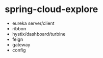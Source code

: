 # spring-cloud-explore

* eureka server/client
* ribbon
* hystix/dashboard/turbine
* feign
* gateway
* config

